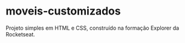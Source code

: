 # moveis-customizados
Projeto simples em HTML e CSS, construído na formação Explorer da Rocketseat.
